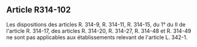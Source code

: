 ## Article R314-102

Les dispositions des articles R. 314-9, R. 314-11, R. 314-15, du 1° du II de l'article R. 314-17, des articles R.
314-20, R. 314-27, R. 314-48 et R. 314-49 ne sont pas applicables aux établissements relevant de l'article L.
342-1.

